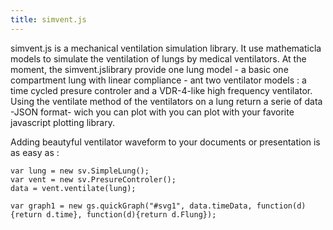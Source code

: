 ```yaml
---
title: simvent.js
---
```

simvent.js is a mechanical ventilation simulation library. 
It use mathematicla models to simulate the ventilation of lungs by medical ventilators. 
At the moment, the simvent.jslibrary provide one lung model - a basic one compartment lung with linear compliance - ant two ventilator models : a time cycled presure controler and a VDR-4-like high frequency ventilator. Using the ventilate method of the ventilators on a lung return a serie of data -JSON format- wich you can plot with you can plot with your favorite javascript plotting library. 

Adding beautyful ventilator waveform to your documents or presentation is as easy as :

	var lung = new sv.SimpleLung();
	var vent = new sv.PresureControler();
	data = vent.ventilate(lung);

	var graph1 = new gs.quickGraph("#svg1", data.timeData, function(d){return d.time}, function(d){return d.Flung});

<svg class="graphcurve" id="svg1"></svg>
<script src="https://raw.githubusercontent.com/ProgRT/VDR.js/master/simvent.js"></script>
<script src="https://cdnjs.cloudflare.com/ajax/libs/d3/3.5.6/d3.min.js" charset="utf-8"></script>
<script src="https://raw.githubusercontent.com/ProgRT/graphsimple.js/master/graphsimple.js"></script>
<script>
var lung = new sv.SimpleLung();
var vent = new sv.PresureControler();
data = vent.ventilate(lung);

var graph1 = new gs.quickGraph("#svg1", data.timeData, function(d){return d.time}, function(d){return d.Flung});
</script>
